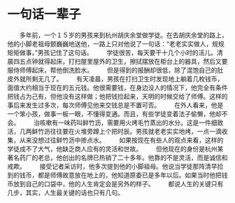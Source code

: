 # 一句话一辈子
　　多年前，一个１５岁的男孩来到杭州胡庆余堂做学徒。在去胡庆余堂的路上，他的小脚老祖母颤巍巍地送他，一路上只对他说了一句话：“老老实实做人，规规矩矩做事。”男孩记住了这句话。 
　　学徒很苦，每天要干十几个小时的活儿。清晨四五点钟就得起床，打扫屋里屋外的卫生，擦拭摆放在柜台上的器具，然后又要服侍师傅起床，帮他倒洗脸水。 
　　但是得到的报酬却很低，除了混饱自己的肚皮外就所剩无几了。 
　　有天凌晨，男孩在打扫卫生时发现地上躺着几枚钱币，面值大约相当于现在的五元钱。他很需要钱，在身边没人的情况下，他完全有条件把钱占为己有，但他没有这样做；他把钱捡起来，天明的时候交给了师傅。这样的事后来发生过多次，每次师傅见他来交钱总是不置可否。 
　　在外人看来，他是一个笨小孩，做事一板一眼，不懂得变通。而且，有些学徒变着法子偷懒，他却不会。 
　　治咳嗽有一味药叫鲜竹沥，需要用火烤毛竹蒸出的水分。这是一件细致活，几两鲜竹沥往往要在火堆旁蹲上个把时辰。男孩就老老实实地烤，一点一滴收集，从来没想过往鲜竹沥中掺点水。 
　　如果按现在有些人的观点来看，这样的学徒成不了大气，他缺乏商人应有的灵活和世故。 
　　但他现在的身份是杭州某著名药厂的老总，他创出的名牌已热销了二十多年。他靠的不是灵活，而是诚信和戒欺。 
　　接受记者采访时，他多次提到他的小脚祖母。他说当学徒那阵清早捡到的钱币，都是师傅故意放在地上的，他知道原委已是多年以后。如果当时他把钱币放到自己的口袋中，他的人生肯定会是另外的样子。 
　　都说人生的关键只有几步，其实，人生最关键的话也只有几句。
 